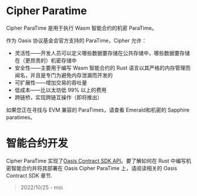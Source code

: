# Cipher Paratime

Cipher ParaTime 是用于执行 Wasm 智能合约的机密 ParaTime。

作为 Oasis 协议基金会官方支持的 ParaTime，Cipher 允许：

- 灵活性——开发人员可以定义哪些数据要存储在公共存储中，哪些数据要存储在（更昂贵的）机密存储中
- 安全性——主要用于编写 Wasm 智能合约的 Rust 语言以其严格的内存管理而闻名，并且是专门为避免内存泄漏而开发的
- 可扩展性——增加交易的吞吐量
- 低成本——比以太坊低 99% 以上的费用
- 跨链桥，实现跨链互操作（即将推出）

如果您正在寻找与 EVM 兼容的 ParaTimes，请查看 Emerald和机密的 Sapphire paratimes。

# 智能合约开发

Cipher ParaTime 实现了[Oasis Contract SDK API](https://github.com/oasisprotocol/oasis-sdk/tree/main/contract-sdk)。要了解如何在 Rust 中编写机密智能合约并将其部署在 Oasis Cipher ParaTime 上，请阅读相关的 Oasis Contract SDK 章节.

> 2022/10/25 - moi
